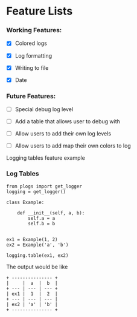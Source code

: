 # Feature Lists


### Working Features:
- [x] Colored logs
- [x] Log formatting
- [x] Writing to file
- [x] Date


### Future Features:
- [ ] Special debug log level
- [ ] Add a table that allows user to debug with
- [ ] Allow users to add their own log levels
- [ ] Allow users to add map their own colors to log


Logging tables feature example
### Log Tables
```python3
from plogs import get_logger
logging = get_logger()

class Example:

    def __init__(self, a, b):
        self.a = a
        self.b = b


ex1 = Example(1, 2)
ex2 = Example('a', 'b')

logging.table(ex1, ex2)
```
The output would be like
```
+ --------------- +
|     |  a  |  b  |
+ --- | --- | --- +
| ex1 |  1  |  2  |
+ --- | --- | --- |
| ex2 | 'a' | 'b' |
+ --------------- +
```
